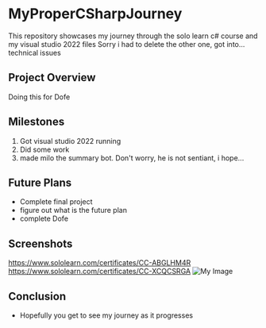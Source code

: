 # MyProperCSharpJourney

This repository showcases my journey through the solo learn c# course and my visual studio 2022 files
Sorry i had to delete the other one, got into... technical issues

## Project Overview

Doing this for Dofe 

## Milestones

1. Got visual studio 2022 running
2. Did some work
3. made milo the summary bot. Don't worry, he is not sentiant, i hope...
## Future Plans

- Complete final project
- figure out what is the future plan
- complete Dofe

## Screenshots
https://www.sololearn.com/certificates/CC-ABGLHM4R<br>
https://www.sololearn.com/certificates/CC-XCQCSRGA
![My Image](images/4f9a0afd-e336-488b-9de0-d4a3db605129.png)



## Conclusion

- Hopefully you get to see my journey as it progresses 
